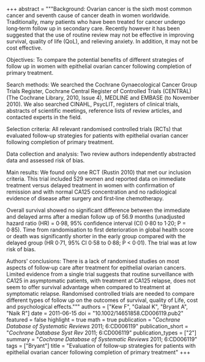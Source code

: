 +++
abstract = """Background: Ovarian cancer is the sixth most common cancer and seventh cause of cancer death in women worldwide. Traditionally, many patients who have been treated for cancer undergo long‐term follow up in secondary care. Recently however it has been suggested that the use of routine review may not be effective in improving survival, quality of life (QoL), and relieving anxiety. In addition, it may not be cost effective.

Objectives: To compare the potential benefits of different strategies of follow up in women with epithelial ovarian cancer following completion of primary treatment.

Search methods: We searched the Cochrane Gynaecological Cancer Group Trials Register, Cochrane Central Register of Controlled Trials (CENTRAL) (The Cochrane Library, 2010, Issue 4), MEDLINE and EMBASE (to November 2010). We also searched CINAHL, PsycLIT, registers of clinical trials, abstracts of scientific meetings, reference lists of review articles, and contacted experts in the field.

Selection criteria: All relevant randomised controlled trials (RCTs) that evaluated follow‐up strategies for patients with epithelial ovarian cancer following completion of primary treatment.

Data collection and analysis: Two review authors independently abstracted data and assessed risk of bias.

Main results: We found only one RCT (Rustin 2010) that met our inclusion criteria. This trial included 529 women and reported data on immediate treatment versus delayed treatment in women with confirmation of remission and with normal CA125 concentration and no radiological evidence of disease after surgery and first‐line chemotherapy.

Overall survival showed no significant difference between the immediate and delayed arms after a median follow up of 56.9 months (unadjusted hazard ratio (HR) = 0·98, 95% confidence interval (CI) 0·80 to 1·20; P = 0·85). Time from randomisation to first deterioration in global health score or death was significantly shorter in the early group compared with the delayed group (HR 0·71, 95% CI 0·58 to 0·88; P < 0·01). The trial was at low risk of bias.

Authors' conclusions: There is a lack of randomised studies on most aspects of follow‐up care after treatment for epithelial ovarian cancers. Limited evidence from a single trial suggests that routine surveillance with CA125 in asymptomatic patients, with treatment at CA125 relapse, does not seem to offer survival advantage when compared to treatment at symptomatic relapse. Randomised controlled trials are needed to compare different types of follow up on the outcomes of survival, quality of Life, cost and psychological effects."""
authors = ["Kew F", "Galaal K", "Bryant A", "Naik R"]
date = 2011-06-15
doi = "10.1002/14651858.CD006119.pub2"
featured = false
highlight = true
math = true
publication = "*Cochrane Database of Systematic Reviews* 2011; 6:CD006119"
publication_short = "*Cochrane Database Syst Rev* 2011; 6:CD006119"
publication_types = ["2"]
summary = "*Cochrane Database of Systematic Reviews* 2011; 6:CD006119"
tags = ["Bryant"]
title = "Evaluation of follow‐up strategies for patients with epithelial ovarian cancer following completion of primary treatment"
+++
